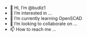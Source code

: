 - 👋 Hi, I’m @budiz1
- 👀 I’m interested in ...
- 🌱 I’m currently learning OpenSCAD
- 💞️ I’m looking to collaborate on ...
- 📫 How to reach me ...

<!---
budiz1/budiz1 is a ✨ special ✨ repository because its `README.md` (this file) appears on your GitHub profile.
You can click the Preview link to take a look at your changes.
--->
